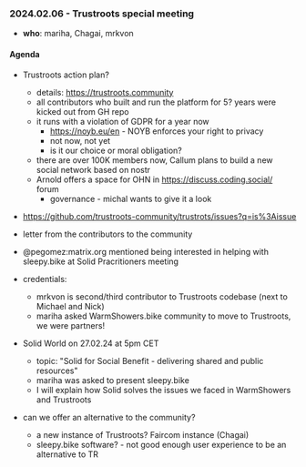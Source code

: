 ### 2024.02.06 - Trustroots special meeting

* **who**: mariha, Chagai, mrkvon

#### Agenda

* Trustroots action plan? 
    * details: https://trustroots.community
    * all contributors who built and run the platform for 5? years were kicked out from GH repo
    * it runs with a violation of GDPR for a year now
        * https://noyb.eu/en - NOYB enforces your right to privacy
        * not now, not yet
        * is it our choice or moral obligation?
    * there are over 100K members now, Callum plans to build a new social network based on nostr
    * Arnold offers a space for OHN in https://discuss.coding.social/ forum
        * governance - michal wants to give it a look

* https://github.com/trustroots-community/trustrots/issues?q=is%3Aissue

* letter from the contributors to the community  

* @pegomez:matrix.org mentioned being interested in helping with sleepy.bike at Solid Pracritioners meeting

* credentials: 
    * mrkvon is second/third contributor to Trustroots codebase (next to Michael and Nick)
    * mariha asked WarmShowers.bike community to move to Trustroots, we were partners!

* Solid World on 27.02.24 at 5pm CET
    * topic: "Solid for Social Benefit - delivering shared and public resources"
    * mariha was asked to present sleepy.bike
    * I will explain how Solid solves the issues we faced in WarmShowers and Trustroots

* can we offer an alternative to the community?
    * a new instance of Trustroots? Faircom instance (Chagai)
    * sleepy.bike software? - not good enough user experience to be an alternative to TR
